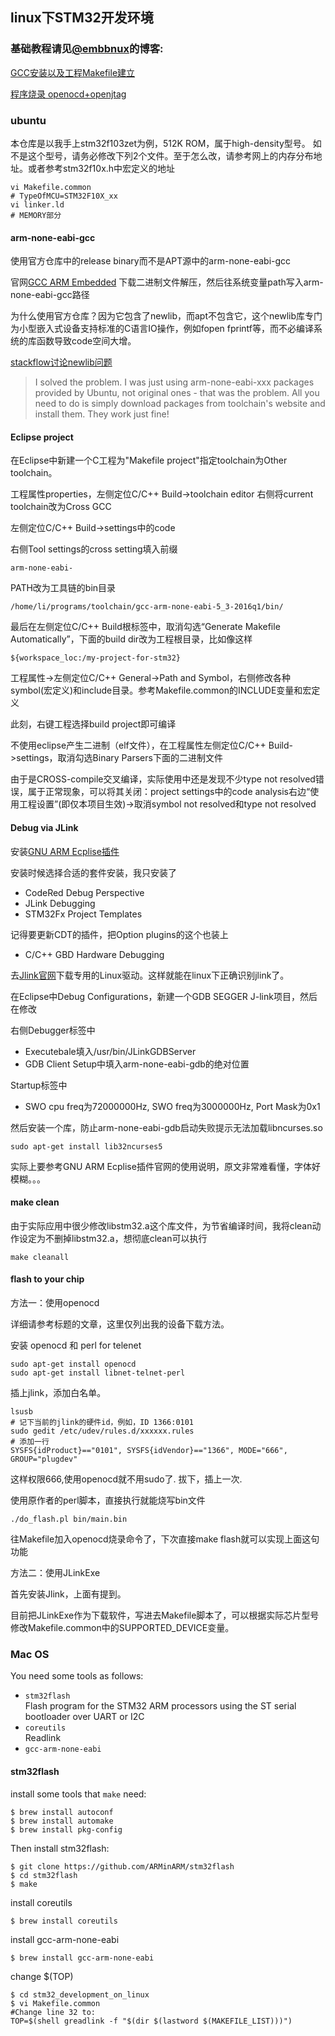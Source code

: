 ## linux下STM32开发环境
### 基础教程请见[@embbnux](https://github.com/embbnux/)的博客:

[GCC安装以及工程Makefile建立](http://www.embbnux.com/2014/02/01/linux_stm32_gcc_makefile/)

[程序烧录 openocd+openjtag](
http://www.embbnux.com/2014/02/01/linux_stm32_use_openocd_openjtag/)

### ubuntu

本仓库是以我手上stm32f103zet为例，512K ROM，属于high-density型号。
如不是这个型号，请务必修改下列2个文件。至于怎么改，请参考网上的内存分布地址。或者参考stm32f10x.h中宏定义的地址

	vi Makefile.common
    # TypeOfMCU=STM32F10X_xx
    vi linker.ld
    # MEMORY部分

#### arm-none-eabi-gcc

使用官方仓库中的release binary而不是APT源中的arm-none-eabi-gcc

官网[GCC ARM Embedded](https://launchpad.net/gcc-arm-embedded)
下载二进制文件解压，然后往系统变量path写入arm-none-eabi-gcc路径

为什么使用官方仓库？因为它包含了newlib，而apt不包含它，这个newlib库专门为小型嵌入式设备支持标准的C语言IO操作，例如fopen fprintf等，而不必编译系统的库函数导致code空间大增。

[stackflow讨论newlib问题](http://stackoverflow.com/questions/26931979/gnu-arm-nano-specs-not-found)
> I solved the problem. I was just using arm-none-eabi-xxx packages provided by Ubuntu, not original ones - that was the problem. All you need to do is simply download packages from toolchain's website and install them. They work just fine!


#### Eclipse project

在Eclipse中新建一个C工程为"Makefile project"指定toolchain为Other toolchain。

工程属性properties，左侧定位C/C++ Build->toolchain editor
右侧将current toolchain改为Cross GCC

左侧定位C/C++ Build->settings中的code

右侧Tool settings的cross setting填入前缀

	arm-none-eabi-
	
PATH改为工具链的bin目录

	/home/li/programs/toolchain/gcc-arm-none-eabi-5_3-2016q1/bin/
	

最后在左侧定位C/C++ Build根标签中，取消勾选“Generate Makefile Automatically”，下面的build dir改为工程根目录，比如像这样

	${workspace_loc:/my-project-for-stm32}

工程属性->左侧定位C/C++ General->Path and Symbol，右侧修改各种symbol(宏定义)和include目录。参考Makefile.common的INCLUDE变量和宏定义

此刻，右键工程选择build project即可编译

不使用eclipse产生二进制（elf文件），在工程属性左侧定位C/C++ Build->settings，取消勾选Binary Parsers下面的二进制文件
	
由于是CROSS-compile交叉编译，实际使用中还是发现不少type not resolved错误，属于正常现象，可以将其关闭：project settings中的code analysis右边“使用工程设置”(即仅本项目生效)->取消symbol not resolved和type not resolved

#### Debug via JLink
安装[GNU ARM Ecplise插件](https://gnuarmeclipse.github.io/)

安装时候选择合适的套件安装，我只安装了
- CodeRed Debug Perspective
- JLink Debugging
- STM32Fx Project Templates

记得要更新CDT的插件，把Option plugins的这个也装上
- C/C++ GBD Hardware Debugging

去[Jlink官网](https://www.segger.com/jlink-software.html)下载专用的Linux驱动。这样就能在linux下正确识别jlink了。

在Eclipse中Debug Configurations，新建一个GDB SEGGER J-link项目，然后在修改

右侧Debugger标签中
- Executebale填入/usr/bin/JLinkGDBServer
- GDB Client Setup中填入arm-none-eabi-gdb的绝对位置

Startup标签中
- SWO cpu freq为72000000Hz, SWO freq为3000000Hz, Port Mask为0x1

然后安装一个库，防止arm-none-eabi-gdb启动失败提示无法加载libncurses.so

	sudo apt-get install lib32ncurses5
    
实际上要参考GNU ARM Ecplise插件官网的使用说明，原文非常难看懂，字体好模糊。。。

#### make clean

由于实际应用中很少修改libstm32.a这个库文件，为节省编译时间，我将clean动作设定为不删掉libstm32.a，想彻底clean可以执行

	make cleanall

#### flash to your chip

方法一：使用openocd

详细请参考标题的文章，这里仅列出我的设备下载方法。

安装 openocd 和 perl for telenet

	sudo apt-get install openocd
	sudo apt-get install libnet-telnet-perl

插上jlink，添加白名单。
	
    lsusb
    # 记下当前的jlink的硬件id，例如，ID 1366:0101
	sudo gedit /etc/udev/rules.d/xxxxxx.rules
    # 添加一行
	SYSFS{idProduct}=="0101", SYSFS{idVendor}=="1366", MODE="666", GROUP="plugdev"
    
这样权限666,使用openocd就不用sudo了. 
拔下，插上一次.

使用原作者的perl脚本，直接执行就能烧写bin文件

	./do_flash.pl bin/main.bin    
    
往Makefile加入openocd烧录命令了，下次直接make flash就可以实现上面这句功能

方法二：使用JLinkExe

首先安装Jlink，上面有提到。

目前把JLinkExe作为下载软件，写进去Makefile脚本了，可以根据实际芯片型号修改Makefile.common中的SUPPORTED_DEVICE变量。

### Mac OS

You need some tools as follows:

* `stm32flash` </br>
Flash program for the STM32 ARM processors using the ST serial bootloader over UART or I2C
* `coreutils` </br>
Readlink
* `gcc-arm-none-eabi`

#### stm32flash
install some tools that `make` need:

    $ brew install autoconf
    $ brew install automake
    $ brew install pkg-config


Then install stm32flash:


    $ git clone https://github.com/ARMinARM/stm32flash
    $ cd stm32flash
    $ make


install coreutils

	$ brew install coreutils

install gcc-arm-none-eabi

	$ brew install gcc-arm-none-eabi

change $(TOP)

    $ cd stm32_development_on_linux
    $ vi Makefile.common
	#Change line 32 to:
	TOP=$(shell greadlink -f "$(dir $(lastword $(MAKEFILE_LIST)))")





